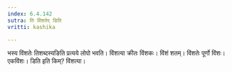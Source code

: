 ```yaml
---
index: 6.4.142
sutra: ति विंशतेर् डिति
vritti: kashika

---
```

भस्य विंशतेः तिशब्दस्यङिति प्रत्यये लोपो भवति। विंशत्या क्रीतः विंशकः। विंशं शतम्। विंशतेः पूर्णो विंशः। एकविंशः। डिति इति किम्? विंशत्या।